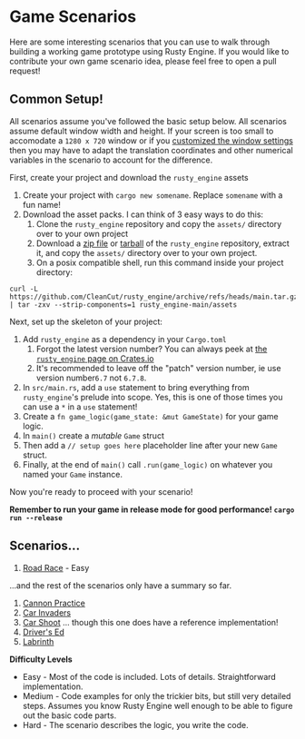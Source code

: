 # Game Scenarios

Here are some interesting scenarios that you can use to walk through building a working game prototype using Rusty Engine.  If you would like to contribute your own game scenario idea, please feel free to open a pull request!

## Common Setup!

All scenarios assume you've followed the basic setup below.  All scenarios assume default window width and height. If your screen is too small to accomodate a `1280 x 720` window or if you [customized the window settings](https://github.com/bevyengine/bevy/blob/main/examples/window/window_settings.rs) then you may have to adapt the translation coordinates and other numerical variables in the scenario to account for the difference.

First, create your project and download the `rusty_engine` assets
1. Create your project with `cargo new somename`. Replace `somename` with a fun name!
1. Download the asset packs. I can think of 3 easy ways to do this:
    1. Clone the `rusty_engine` repository and copy the `assets/` directory over to your own project
    1. Download a [zip file](https://github.com/CleanCut/rusty_engine/archive/refs/heads/main.zip) or [tarball](https://github.com/CleanCut/rusty_engine/archive/refs/heads/main.tar.gz) of the `rusty_engine` repository, extract it, and copy the `assets/` directory over to your own project.
    1. On a posix compatible shell, run this command inside your project directory:
```shell
curl -L https://github.com/CleanCut/rusty_engine/archive/refs/heads/main.tar.gz | tar -zxv --strip-components=1 rusty_engine-main/assets
```

Next, set up the skeleton of your project:
1. Add `rusty_engine` as a dependency in your `Cargo.toml`
    1. Forgot the latest version number?  You can always peek at [the `rusty_engine` page on Crates.io](https://crates.io/crates/rusty_engine)
    1. It's recommended to leave off the "patch" version number, ie use version number`6.7` not `6.7.8`.
1. In `src/main.rs`, add a `use` statement to bring everything from `rusty_engine`'s prelude into scope. Yes, this is one of those times you can use a `*` in a `use` statement!
1. Create a `fn game_logic(game_state: &mut GameState)` for your game logic.
1. In `main()` create a _mutable_ `Game` struct
1. Then add a `// setup goes here` placeholder line after your new `Game` struct.
1. Finally, at the end of `main()` call `.run(game_logic)` on whatever you named your `Game` instance.

Now you're ready to proceed with your scenario!

**Remember to run your game in release mode for good performance! `cargo run --release`**

## Scenarios...

1. [Road Race](https://github.com/CleanCut/rusty_engine/tree/main/scenarios/road_race.md) - Easy

...and the rest of the scenarios only have a summary so far.

1. [Cannon Practice](https://github.com/CleanCut/rusty_engine/tree/main/scenarios/cannon_practice.md)
1. [Car Invaders](https://github.com/CleanCut/rusty_engine/tree/main/scenarios/car_invaders.md)
1. [Car Shoot](https://github.com/CleanCut/rusty_engine/tree/main/scenarios/car_shoot.md) ... though this one does have a reference implementation!
1. [Driver's Ed](https://github.com/CleanCut/rusty_engine/tree/main/scenarios/drivers_ed.md)
1. [Labrinth](https://github.com/CleanCut/rusty_engine/tree/main/scenarios/labrinth.md)

**Difficulty Levels**
- Easy - Most of the code is included. Lots of details.  Straightforward implementation.
- Medium - Code examples for only the trickier bits, but still very detailed steps. Assumes you know Rusty Engine well enough to be able to figure out the basic code parts.
- Hard - The scenario describes the logic, you write the code.
